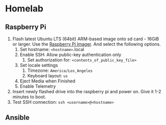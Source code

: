 # Homelab

## Raspberry Pi

1.  Flash latest Ubuntu LTS (64bit) ARM-based image onto sd card - 16GiB or larger. Use the
    [Raspberry Pi Imager](https://www.raspberrypi.com/software/). And select the following options.
    1.  Set hostname: `<hostname>`.local
    2.  Enable SSH: Allow public-key authentication only
        1.  Set authorization for: `<contents_of_public_key_file>`
    3.  Set locale settings
        1.  Timezone: `America/Los_Angeles`
        2.  Keyboard layout: `us`
    4.  Eject Media when Finished
    5.  Enable Telemetry
2.  Insert newly flashed drive into the raspberry pi and power on. Give it 1-2 minutes to boot.
3.  Test SSH connection: `ssh <username>@<hostname>`

## Ansible

